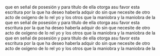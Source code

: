 que en señal de posesión y para título de ella otorga asu
favor esta escritura por la que ha deseo haberla adquir
do sin que necesite de otro acto de oxígeno de lo rel
yo y los otros que la maniobra y la maniobra de la
que en señal de posesión y para título de ella otorga asu
favor esta escritura por la que ha deseo haberla adquir
do sin que necesite de otro acto de oxígeno de lo rel
yo y los otros que la maniobra y la maniobra de la
que en señal de posesión y para título de ella otorga asu
favor esta escritura por la que ha deseo haberla adquir
do sin que necesite de otro acto de oxígeno de lo rel
yo y los otros que la maniobra y la maniobra de la